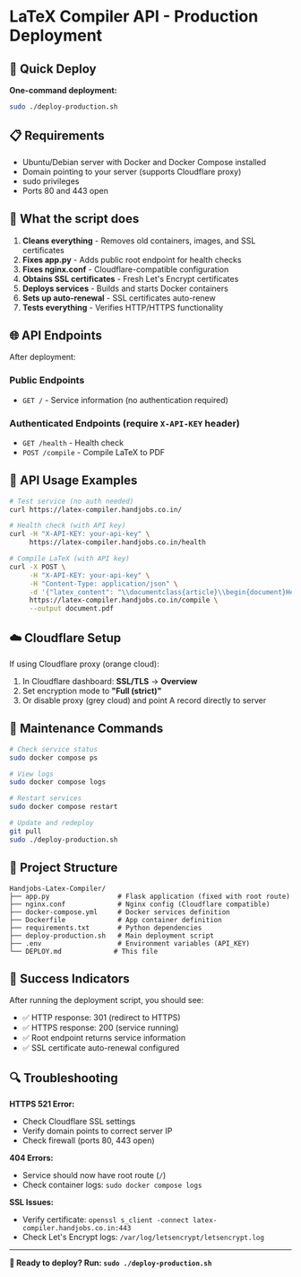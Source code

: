 # LaTeX Compiler API - Production Deployment

## 🚀 Quick Deploy

**One-command deployment:**

```bash
sudo ./deploy-production.sh
```

## 📋 Requirements

- Ubuntu/Debian server with Docker and Docker Compose installed
- Domain pointing to your server (supports Cloudflare proxy)
- sudo privileges
- Ports 80 and 443 open

## 🔧 What the script does

1. **Cleans everything** - Removes old containers, images, and SSL certificates
2. **Fixes app.py** - Adds public root endpoint for health checks
3. **Fixes nginx.conf** - Cloudflare-compatible configuration
4. **Obtains SSL certificates** - Fresh Let's Encrypt certificates
5. **Deploys services** - Builds and starts Docker containers
6. **Sets up auto-renewal** - SSL certificates auto-renew
7. **Tests everything** - Verifies HTTP/HTTPS functionality

## 🌐 API Endpoints

After deployment:

### Public Endpoints
- `GET /` - Service information (no authentication required)

### Authenticated Endpoints (require `X-API-KEY` header)
- `GET /health` - Health check
- `POST /compile` - Compile LaTeX to PDF

## 🔑 API Usage Examples

```bash
# Test service (no auth needed)
curl https://latex-compiler.handjobs.co.in/

# Health check (with API key)
curl -H "X-API-KEY: your-api-key" \
     https://latex-compiler.handjobs.co.in/health

# Compile LaTeX (with API key)
curl -X POST \
     -H "X-API-KEY: your-api-key" \
     -H "Content-Type: application/json" \
     -d '{"latex_content": "\\documentclass{article}\\begin{document}Hello World\\end{document}"}' \
     https://latex-compiler.handjobs.co.in/compile \
     --output document.pdf
```

## ☁️ Cloudflare Setup

If using Cloudflare proxy (orange cloud):

1. In Cloudflare dashboard: **SSL/TLS** → **Overview**
2. Set encryption mode to **"Full (strict)"**
3. Or disable proxy (grey cloud) and point A record directly to server

## 🔄 Maintenance Commands

```bash
# Check service status
sudo docker compose ps

# View logs
sudo docker compose logs

# Restart services
sudo docker compose restart

# Update and redeploy
git pull
sudo ./deploy-production.sh
```

## 📁 Project Structure

```
Handjobs-Latex-Compiler/
├── app.py                 # Flask application (fixed with root route)
├── nginx.conf             # Nginx config (Cloudflare compatible)
├── docker-compose.yml     # Docker services definition
├── Dockerfile             # App container definition
├── requirements.txt       # Python dependencies
├── deploy-production.sh   # Main deployment script
├── .env                   # Environment variables (API_KEY)
└── DEPLOY.md             # This file
```

## 🎯 Success Indicators

After running the deployment script, you should see:

- ✅ HTTP response: 301 (redirect to HTTPS)
- ✅ HTTPS response: 200 (service running)
- ✅ Root endpoint returns service information
- ✅ SSL certificate auto-renewal configured

## 🔍 Troubleshooting

**HTTPS 521 Error:**
- Check Cloudflare SSL settings
- Verify domain points to correct server IP
- Check firewall (ports 80, 443 open)

**404 Errors:**
- Service should now have root route (`/`)
- Check container logs: `sudo docker compose logs`

**SSL Issues:**
- Verify certificate: `openssl s_client -connect latex-compiler.handjobs.co.in:443`
- Check Let's Encrypt logs: `/var/log/letsencrypt/letsencrypt.log`

---

**🎉 Ready to deploy? Run: `sudo ./deploy-production.sh`**
